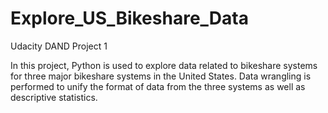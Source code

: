 # Explore_US_Bikeshare_Data
Udacity DAND Project 1

In this project, Python is used to explore data related to bikeshare
systems for three major bikeshare systems in the United States. Data 
wrangling is performed to unify the format of data from the three 
systems as well as descriptive statistics.
